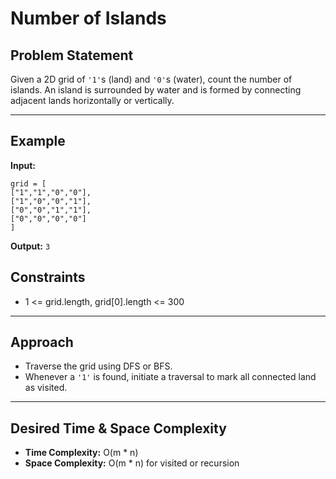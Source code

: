 # Number of Islands

## Problem Statement

Given a 2D grid of `'1'`s (land) and `'0'`s (water), count the number of islands. An island is surrounded by water and is formed by connecting adjacent lands horizontally or vertically.

---

## Example

**Input:**

```code
grid = [
["1","1","0","0"],
["1","0","0","1"],
["0","0","1","1"],
["0","0","0","0"]
]
```

**Output:** `3`

## Constraints

- 1 <= grid.length, grid[0].length <= 300

---

## Approach

- Traverse the grid using DFS or BFS.
- Whenever a `'1'` is found, initiate a traversal to mark all connected land as visited.

---

## Desired Time & Space Complexity

- **Time Complexity:** O(m \* n)
- **Space Complexity:** O(m \* n) for visited or recursion
